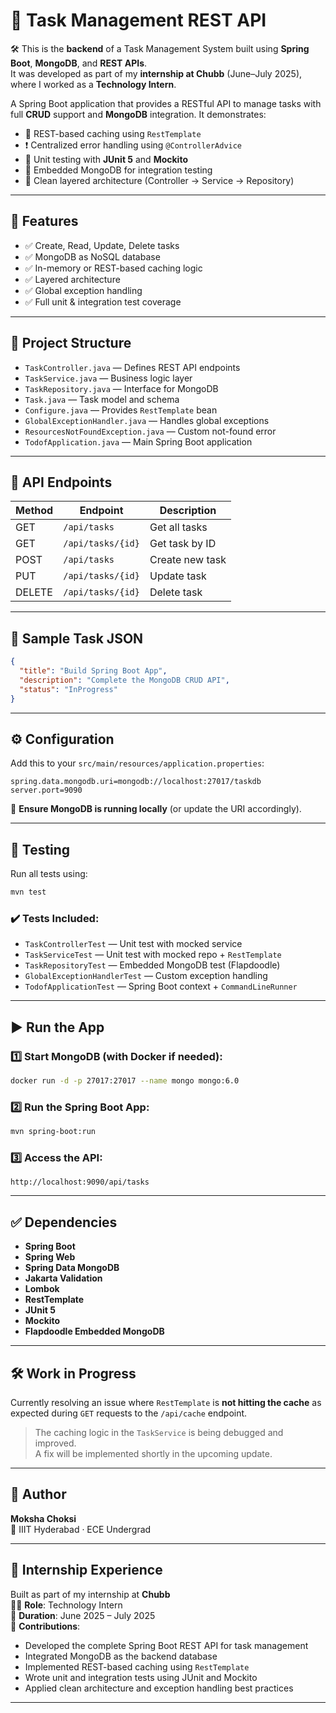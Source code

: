 # 📝 **Task Management REST API**

🛠️ This is the **backend** of a Task Management System built using **Spring Boot**, **MongoDB**, and **REST APIs**.  
It was developed as part of my **internship at Chubb** (June–July 2025), where I worked as a **Technology Intern**.


A Spring Boot application that provides a RESTful API to manage tasks with full **CRUD** support and **MongoDB** integration. It demonstrates:

- 🔁 REST-based caching using `RestTemplate`
- ❗ Centralized error handling using `@ControllerAdvice`
- 🧪 Unit testing with **JUnit 5** and **Mockito**
- 🧰 Embedded MongoDB for integration testing
- 🔄 Clean layered architecture (Controller → Service → Repository)

---

## 🚀 **Features**

- ✅ Create, Read, Update, Delete tasks
- ✅ MongoDB as NoSQL database
- ✅ In-memory or REST-based caching logic
- ✅ Layered architecture
- ✅ Global exception handling
- ✅ Full unit & integration test coverage

---

## 📁 **Project Structure**

- `TaskController.java` — Defines REST API endpoints  
- `TaskService.java` — Business logic layer  
- `TaskRepository.java` — Interface for MongoDB  
- `Task.java` — Task model and schema  
- `Configure.java` — Provides `RestTemplate` bean  
- `GlobalExceptionHandler.java` — Handles global exceptions  
- `ResourcesNotFoundException.java` — Custom not-found error  
- `TodofApplication.java` — Main Spring Boot application

---

## 📮 **API Endpoints**

| Method | Endpoint             | Description          |
|--------|----------------------|----------------------|
| GET    | `/api/tasks`         | Get all tasks        |
| GET    | `/api/tasks/{id}`    | Get task by ID       |
| POST   | `/api/tasks`         | Create new task      |
| PUT    | `/api/tasks/{id}`    | Update task          |
| DELETE | `/api/tasks/{id}`    | Delete task          |

---

## 🧾 **Sample Task JSON**

```json
{
  "title": "Build Spring Boot App",
  "description": "Complete the MongoDB CRUD API",
  "status": "InProgress"
}
```

---

## ⚙️ **Configuration**

Add this to your `src/main/resources/application.properties`:

```properties
spring.data.mongodb.uri=mongodb://localhost:27017/taskdb
server.port=9090
```

📌 **Ensure MongoDB is running locally** (or update the URI accordingly).

---

## 🧪 **Testing**

Run all tests using:

```bash
mvn test
```

### ✔️ Tests Included:

- `TaskControllerTest` — Unit test with mocked service  
- `TaskServiceTest` — Unit test with mocked repo + `RestTemplate`  
- `TaskRepositoryTest` — Embedded MongoDB test (Flapdoodle)  
- `GlobalExceptionHandlerTest` — Custom exception handling  
- `TodofApplicationTest` — Spring Boot context + `CommandLineRunner`

---

## ▶️ **Run the App**

### 1️⃣ Start MongoDB (with Docker if needed):

```bash
docker run -d -p 27017:27017 --name mongo mongo:6.0
```

### 2️⃣ Run the Spring Boot App:

```bash
mvn spring-boot:run
```

### 3️⃣ Access the API:

```
http://localhost:9090/api/tasks
```

---

## ✅ **Dependencies**

- **Spring Boot**
- **Spring Web**
- **Spring Data MongoDB**
- **Jakarta Validation**
- **Lombok**
- **RestTemplate**
- **JUnit 5**
- **Mockito**
- **Flapdoodle Embedded MongoDB**

---

## 🛠️ Work in Progress

Currently resolving an issue where `RestTemplate` is **not hitting the cache** as expected during `GET` requests to the `/api/cache` endpoint.

> The caching logic in the `TaskService` is being debugged and improved.  
> A fix will be implemented shortly in the upcoming update.

---

## 👤 Author

**Moksha Choksi**  
📍 IIIT Hyderabad · ECE Undergrad  
 
---

## 💼 Internship Experience

Built as part of my internship at **Chubb**  
🧑‍💻 **Role**: Technology Intern  
📅 **Duration**: June 2025 – July 2025  
🚀 **Contributions**:
- Developed the complete Spring Boot REST API for task management
- Integrated MongoDB as the backend database
- Implemented REST-based caching using `RestTemplate`
- Wrote unit and integration tests using JUnit and Mockito
- Applied clean architecture and exception handling best practices

---

